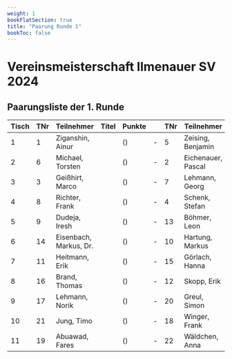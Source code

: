 ```yaml
---
weight: 1
bookFlatSection: true
title: "Paarung Runde 1"
bookToc: false
---
```

# Vereinsmeisterschaft Ilmenauer SV 2024

## Paarungsliste der 1. Runde

| Tisch | TNr | Teilnehmer         | Titel | Punkte |   | TNr | Teilnehmer         | Titel | Punkte | Erg. | Ergebnis | Erg. | At. |
|-------|-----|--------------------|-------|--------|---|-----|--------------------|-------|--------|------|----------|------|-----|
| 1     | 1   | Ziganshin, Ainur   |       | ()     | - | 5   | Zeising, Benjamin  |       | ()     | 1    | -        | 0    |     |
| 2     | 6   | Michael, Torsten   |       | ()     | - | 2   | Eichenauer, Pascal |       | ()     | 0    | -        | 1    |     |
| 3     | 3   | Geißhirt, Marco    |       | ()     | - | 7   | Lehmann, Georg     |       | ()     | 1    | -        | 0    |     |
| 4     | 8   | Richter, Frank     |       | ()     | - | 4   | Schenk, Stefan     |       | ()     | ½    | -        | ½    |     |
| 5     | 9   | Dudeja, Iresh      |       | ()     | - | 13  | Böhmer, Leon       |       | ()     | 0    | -        | 1    |     |
| 6     | 14  | Eisenbach, Markus, Dr. |    | ()     | - | 10  | Hartung, Markus    |       | ()     | ½    | -        | ½    |     |
| 7     | 11  | Heitmann, Erik     |       | ()     | - | 15  | Görlach, Hanna     |       | ()     | 1    | -        | 0    |     |
| 8     | 16  | Brand, Thomas      |       | ()     | - | 12  | Skopp, Erik        |       | ()     | 0    | -        | 1    |     |
| 9     | 17  | Lehmann, Norik     |       | ()     | - | 20  | Greul, Simon       |       | ()     | +    | -        | -    |     |
| 10    | 21  | Jung, Timo         |       | ()     | - | 18  | Winger, Frank      |       | ()     | 1    | -        | 0    |     |
| 11    | 19  | Abuawad, Fares     |       | ()     | - | 22  | Wäldchen, Anna     |       | ()     | +    | -        | -    |     |